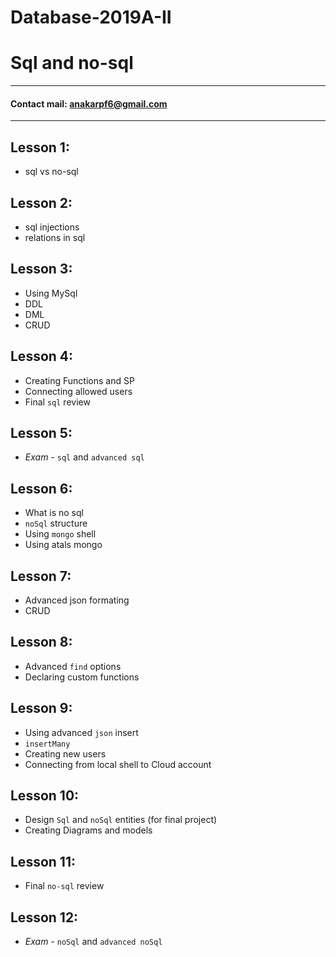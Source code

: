 # Database-2019A-II


# Sql and no-sql

***
#### Contact mail: anakarpf6@gmail.com
***
## Lesson 1:
* sql vs no-sql


## Lesson 2:
* sql injections
* relations in sql

## Lesson 3:
* Using MySql
* DDL
* DML
* CRUD


## Lesson 4:
* Creating Functions and SP
* Connecting allowed users
* Final `sql` review

## Lesson 5:
* *Exam* - `sql` and `advanced sql`

## Lesson 6:
* What is no sql
* `noSql` structure
* Using `mongo` shell
* Using atals mongo

## Lesson 7:
* Advanced json formating
* CRUD

## Lesson 8:
* Advanced `find` options
* Declaring custom functions

## Lesson 9:
* Using advanced `json` insert 
* `insertMany`
* Creating new users
* Connecting from local shell to Cloud account

## Lesson 10:
* Design `Sql` and `noSql` entities (for final project)
* Creating Diagrams and models

## Lesson 11:
* Final `no-sql` review

## Lesson 12:
* *Exam* - `noSql` and `advanced noSql`
